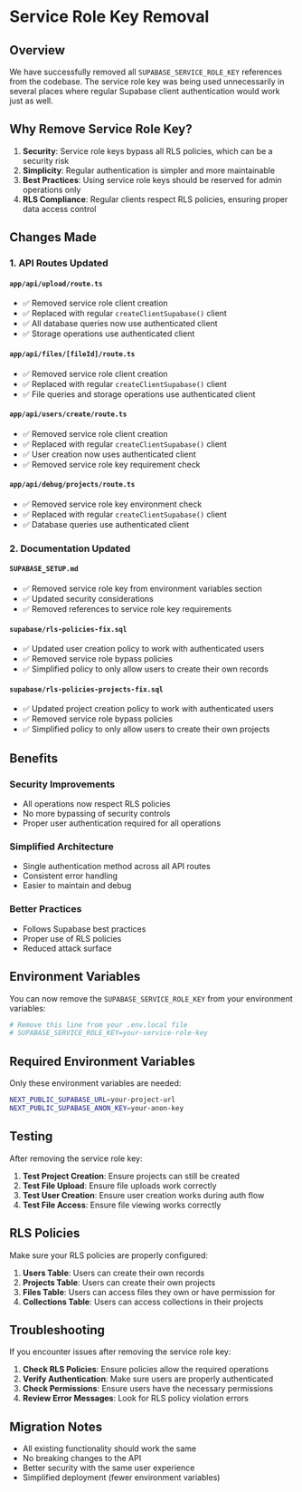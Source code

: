 # Service Role Key Removal

## Overview

We have successfully removed all `SUPABASE_SERVICE_ROLE_KEY` references from the codebase. The service role key was being used unnecessarily in several places where regular Supabase client authentication would work just as well.

## Why Remove Service Role Key?

1. **Security**: Service role keys bypass all RLS policies, which can be a security risk
2. **Simplicity**: Regular authentication is simpler and more maintainable
3. **Best Practices**: Using service role keys should be reserved for admin operations only
4. **RLS Compliance**: Regular clients respect RLS policies, ensuring proper data access control

## Changes Made

### 1. API Routes Updated

#### `app/api/upload/route.ts`

- ✅ Removed service role client creation
- ✅ Replaced with regular `createClientSupabase()` client
- ✅ All database queries now use authenticated client
- ✅ Storage operations use authenticated client

#### `app/api/files/[fileId]/route.ts`

- ✅ Removed service role client creation
- ✅ Replaced with regular `createClientSupabase()` client
- ✅ File queries and storage operations use authenticated client

#### `app/api/users/create/route.ts`

- ✅ Removed service role client creation
- ✅ Replaced with regular `createClientSupabase()` client
- ✅ User creation now uses authenticated client
- ✅ Removed service role key requirement check

#### `app/api/debug/projects/route.ts`

- ✅ Removed service role key environment check
- ✅ Replaced with regular `createClientSupabase()` client
- ✅ Database queries use authenticated client

### 2. Documentation Updated

#### `SUPABASE_SETUP.md`

- ✅ Removed service role key from environment variables section
- ✅ Updated security considerations
- ✅ Removed references to service role key requirements

#### `supabase/rls-policies-fix.sql`

- ✅ Updated user creation policy to work with authenticated users
- ✅ Removed service role bypass policies
- ✅ Simplified policy to only allow users to create their own records

#### `supabase/rls-policies-projects-fix.sql`

- ✅ Updated project creation policy to work with authenticated users
- ✅ Removed service role bypass policies
- ✅ Simplified policy to only allow users to create their own projects

## Benefits

### Security Improvements

- All operations now respect RLS policies
- No more bypassing of security controls
- Proper user authentication required for all operations

### Simplified Architecture

- Single authentication method across all API routes
- Consistent error handling
- Easier to maintain and debug

### Better Practices

- Follows Supabase best practices
- Proper use of RLS policies
- Reduced attack surface

## Environment Variables

You can now remove the `SUPABASE_SERVICE_ROLE_KEY` from your environment variables:

```bash
# Remove this line from your .env.local file
# SUPABASE_SERVICE_ROLE_KEY=your-service-role-key
```

## Required Environment Variables

Only these environment variables are needed:

```bash
NEXT_PUBLIC_SUPABASE_URL=your-project-url
NEXT_PUBLIC_SUPABASE_ANON_KEY=your-anon-key
```

## Testing

After removing the service role key:

1. **Test Project Creation**: Ensure projects can still be created
2. **Test File Upload**: Ensure file uploads work correctly
3. **Test User Creation**: Ensure user creation works during auth flow
4. **Test File Access**: Ensure file viewing works correctly

## RLS Policies

Make sure your RLS policies are properly configured:

1. **Users Table**: Users can create their own records
2. **Projects Table**: Users can create their own projects
3. **Files Table**: Users can access files they own or have permission for
4. **Collections Table**: Users can access collections in their projects

## Troubleshooting

If you encounter issues after removing the service role key:

1. **Check RLS Policies**: Ensure policies allow the required operations
2. **Verify Authentication**: Make sure users are properly authenticated
3. **Check Permissions**: Ensure users have the necessary permissions
4. **Review Error Messages**: Look for RLS policy violation errors

## Migration Notes

- All existing functionality should work the same
- No breaking changes to the API
- Better security with the same user experience
- Simplified deployment (fewer environment variables)
